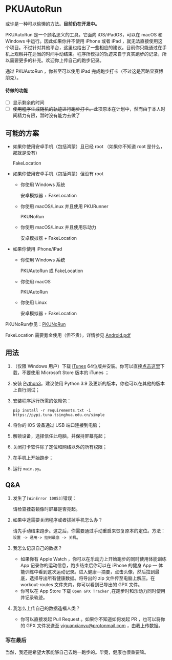 # PKUAutoRun

或许是一种可以偷懒的方法。**目前仍在开发中。**

PKUAutoRun 是一个顾名思义的工具。它面向 iOS/iPadOS，可以在 macOS 和 Windows 中运行。因此如果你并不使用 iPhone 或者 iPad ，就无法直接使用这个项目。不过针对其他平台，这里也给出了一些相应的建议。目前你只能通过在手机上观察并在适当的时间手动结束。程序所模拟的轨迹来自于真实跑步的记录，所以需要更多的补充。欢迎你上传自己的跑步记录。

通过 PKUAutoRun ，你甚至可以使用 iPad 完成跑步打卡（不过这是否略显赛博朋克）。 

#### 待做的功能

- [ ] 显示剩余的时间
- [ ] ~~使用程序生成随机的轨迹进行跑步打卡。~~此项原本在计划中，然而由于本人时间精力有限，暂时没有能力去做了

## 可能的方案

- 如果你使用安卓手机（包括鸿蒙）且已经 root （如果你不知道 root 是什么，那就是没有）
 
    FakeLocation
  
- 如果你使用安卓手机（包括鸿蒙）但没有 root

    - 你使用 Windows 系统

        安卓模拟器 + FakeLocation

    - 你使用 macOS/Linux 并且使用 PKURunner

        PKUNoRun

    - 你使用 macOS/Linux 并且使用乐动力

        安卓模拟器 + FakeLocation

- 如果你使用 iPhone/iPad

    - 你使用 Windows 系统

        PKUAutoRun 或 FakeLocation

    - 你使用 macOS

        PKUAutoRun

    - 你使用 Linux

        安卓模拟器 + FakeLocation



PKUNoRun参见：[PKUNoRun](https://github.com/PKUNoRun/PKUNoRun)

FakeLocation 需要氪金使用（但不贵），详情参见 [Android.pdf](https://github.com/yiguanxianyu/PKUAutoRun/blob/main/Android.pdf)

## 用法

1. （仅限 Windows 用户）下载 [iTunes](https://www.apple.com.cn/itunes/) 64位版并安装。你可以直接[点击这里](https://www.apple.com/itunes/download/win64)下载，不要使用 Microsoft Store 版本的 iTunes ；

2. 安装 [Python3](https://www.python.org/)。建议使用 Python 3.9 及更新的版本，你也可以在其他的版本上自行测试；

3. 安装程序运行所需的依赖包：

     `pip install -r requirements.txt -i https://pypi.tuna.tsinghua.edu.cn/simple`

4. 将你的 iOS 设备通过 USB 端口连接到电脑；

5. 解锁设备，选择信任此电脑，并保持屏幕亮起；

5. 关闭打卡软件除了定位和网络以外的所有权限；

6. 在手机上开始跑步；

7. 运行 `main.py`。

## Q&A

1. 发生了`[WinError 10053]`错误： 

   请检查挂载镜像时屏幕是否亮起。

2. 如果中途需要关闭程序或者拔掉手机怎么办？

   请先手动结束跑步。这之后，你需要通过手动重启来恢复原本的定位。方法：`设置 -> 通用-> 拉到最底 -> 关机`。

3. 我怎么记录自己的数据？

   - 如果你有 Apple Watch ，你可以在乐动力上开始跑步的同时使用体能训练 App 记录你的运动信息，跑步结束后你可以在 iPhone 的健身 App — 体能训练中看到这次运动记录。进入健康—摘要，点击头像，然后拉到最底，选择导出所有健康数据。将导出的 zip 文件传至电脑上解压。在 workout-routes 文件夹内，你可以看到已导出的 GPX 文件。
   - 你可以在 App Store 下载 `Open GPX Tracker` ,在跑步时和乐动力同时使用并记录轨迹。

4. 我怎么上传自己的数据造福人类？

   - 你可以直接发起 Pull Request 。如果你不知道如何发起 PR ，也可以将你的 GPX 文件发送至 yiguanxianyu@protonmail.com ，由我上传数据。
   

### 写在最后

当然，我还是希望大家能够自己去跑一跑步的。毕竟，健康也很重要嘛。